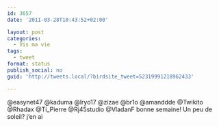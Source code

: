 ```yaml
---
id: 3657
date: '2011-03-28T10:43:52+02:00'

layout: post
categories:
  - Vis ma vie
tags:
  - tweet
format: status
publish_social: no
guid: 'http://tweets.local/?birdsite_tweet=52319991218962433'

---
```


@easynet47 @kaduma @lryo17 @zizae @br1o @amanddde @Twikito @Rhadax @Ti\_Pierre @Rj45studio @VladanF bonne semaine! Un peu de soleil? j’en ai